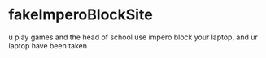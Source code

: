 # fakeImperoBlockSite
u play games and the head of school use impero block your laptop, and ur laptop have been taken
